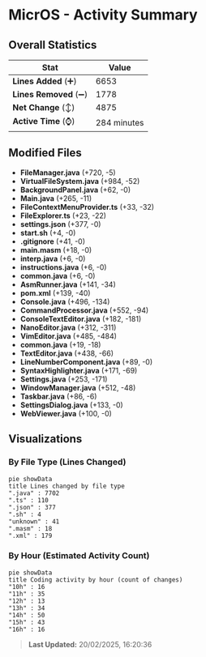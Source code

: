 # MicrOS - Activity Summary 

## Overall Statistics

| Stat                   | Value                                                             |
| ---------------------- | ----------------------------------------------------------------- |
| **Lines Added** (➕)   | 6653                                          |
| **Lines Removed** (➖) | 1778                                        |
| **Net Change** (↕)    | 4875                |
| **Active Time** (⌚)   | 284 minutes |


## Modified Files
- **FileManager.java** (+720, -5)
- **VirtualFileSystem.java** (+984, -52)
- **BackgroundPanel.java** (+62, -0)
- **Main.java** (+265, -11)
- **FileContextMenuProvider.ts** (+33, -32)
- **FileExplorer.ts** (+23, -22)
- **settings.json** (+377, -0)
- **start.sh** (+4, -0)
- **.gitignore** (+41, -0)
- **main.masm** (+18, -0)
- **interp.java** (+6, -0)
- **instructions.java** (+6, -0)
- **common.java** (+6, -0)
- **AsmRunner.java** (+141, -34)
- **pom.xml** (+139, -40)
- **Console.java** (+496, -134)
- **CommandProcessor.java** (+552, -94)
- **ConsoleTextEditor.java** (+182, -181)
- **NanoEditor.java** (+312, -311)
- **VimEditor.java** (+485, -484)
- **common.java** (+19, -18)
- **TextEditor.java** (+438, -66)
- **LineNumberComponent.java** (+89, -0)
- **SyntaxHighlighter.java** (+171, -69)
- **Settings.java** (+253, -171)
- **WindowManager.java** (+512, -48)
- **Taskbar.java** (+86, -6)
- **SettingsDialog.java** (+133, -0)
- **WebViewer.java** (+100, -0)

## Visualizations

### By File Type (Lines Changed)

```mermaid
pie showData
title Lines changed by file type
".java" : 7702
".ts" : 110
".json" : 377
".sh" : 4
"unknown" : 41
".masm" : 18
".xml" : 179
```

### By Hour (Estimated Activity Count)

```mermaid
pie showData
title Coding activity by hour (count of changes)
"10h" : 16
"11h" : 35
"12h" : 13
"13h" : 34
"14h" : 50
"15h" : 43
"16h" : 16
```


> **Last Updated:** 20/02/2025, 16:20:36